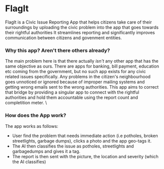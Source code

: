 # FlagIt
FlagIt is a Civic Issue Reporting App that helps citizens take care of their surroundings by uploading the civic problem into the app that goes towards their rightful authorities
It streamlines reporting and significantly improves communication between citizens and govenment entities.

### Why this app? Aren't there others already?
The main problem here is that there actually *isn't* any other app that has the same objective as ours. There are apps for banking, bill payment, education etc coming from the government, but no such app exists for any civic related issues specifically. Any problems in the citizen's neighbourhood goes unnoticed or ignored because of improper mailing systems and getting wrong emails sent to the wrong authorities. This app aims to correct that bridge by providing a singular app to connect with the rightful authorities and hold them accountable using the report count and completition meter. \

### How does the App work?
The app works as follows:
- User find the problem that needs immediate action (i.e potholes, broken streetlights, garbage dumps), clicks a photo and the app geo-tags it.
- The AI then classifies the issue as potholes, streetlights and garbagedumps and gives it a tag.
- The report is then sent with the picture, the location and severity (which the AI classifies)
